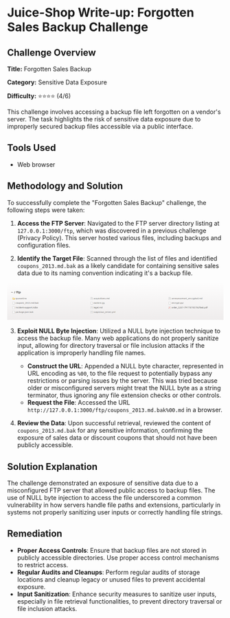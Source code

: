 # Juice-Shop Write-up: Forgotten Sales Backup Challenge

## Challenge Overview

**Title:** Forgotten Sales Backup

**Category:** Sensitive Data Exposure

**Difficulty:** ⭐⭐⭐⭐ (4/6)

This challenge involves accessing a backup file left forgotten on a vendor's server. The task highlights the risk of sensitive data exposure due to improperly secured backup files accessible via a public interface.

## Tools Used

- Web browser

## Methodology and Solution

To successfully complete the "Forgotten Sales Backup" challenge, the following steps were taken:

1. **Access the FTP Server**: Navigated to the FTP server directory listing at `127.0.0.1:3000/ftp`, which was discovered in a previous challenge (Privacy Policy). This server hosted various files, including backups and configuration files.

2. **Identify the Target File**: Scanned through the list of files and identified `coupons_2013.md.bak` as a likely candidate for containing sensitive sales data due to its naming convention indicating it's a backup file.

![ftp](../assets/difficulty4/forgotten_sales_backup.png)

3. **Exploit NULL Byte Injection**: Utilized a NULL byte injection technique to access the backup file. Many web applications do not properly sanitize input, allowing for directory traversal or file inclusion attacks if the application is improperly handling file names.
   - **Construct the URL**: Appended a NULL byte character, represented in URL encoding as `%00`, to the file request to potentially bypass any restrictions or parsing issues by the server. This was tried because older or misconfigured servers might treat the NULL byte as a string terminator, thus ignoring any file extension checks or other controls.
   - **Request the File**: Accessed the URL `http://127.0.0.1:3000/ftp/coupons_2013.md.bak%00.md` in a browser.

4. **Review the Data**: Upon successful retrieval, reviewed the content of `coupons_2013.md.bak` for any sensitive information, confirming the exposure of sales data or discount coupons that should not have been publicly accessible.

## Solution Explanation

The challenge demonstrated an exposure of sensitive data due to a misconfigured FTP server that allowed public access to backup files. The use of NULL byte injection to access the file underscored a common vulnerability in how servers handle file paths and extensions, particularly in systems not properly sanitizing user inputs or correctly handling file strings.

## Remediation

- **Proper Access Controls**: Ensure that backup files are not stored in publicly accessible directories. Use proper access control mechanisms to restrict access.
- **Regular Audits and Cleanups**: Perform regular audits of storage locations and cleanup legacy or unused files to prevent accidental exposure.
- **Input Sanitization**: Enhance security measures to sanitize user inputs, especially in file retrieval functionalities, to prevent directory traversal or file inclusion attacks.

